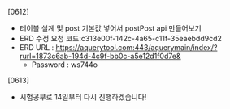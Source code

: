 [0612]
- 테이블 설계 및 post 기본값 넣어서 postPost api 만들어보기
- ERD 수정 요청 코드:c313e00f-142c-4a65-c11f-35eaebdd9cd2
- ERD URL : https://aquerytool.com:443/aquerymain/index/?rurl=1873c6ab-194d-4c9f-bb0c-a5e12d1f0d7e&
  - Password : ws744o

[0613]
- 시험공부로 14일부터 다시 진행하겠습니다!
